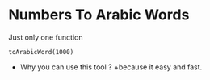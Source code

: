 # Numbers To Arabic Words

Just only one function

```
toArabicWord(1000)
```

+ Why you can use this tool ?
    +because it easy and fast.
